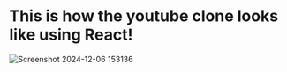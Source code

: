 # This is how the youtube clone looks like using React!

![Screenshot 2024-12-06 153136](https://github.com/user-attachments/assets/8f7b63e5-fcf1-4d8a-837c-b3bd50c87280)
